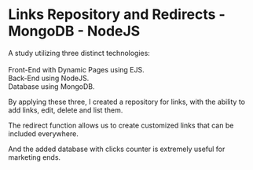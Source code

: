 # Links Repository and Redirects - MongoDB - NodeJS

A study utilizing three distinct technologies:
<br><br>
Front-End with Dynamic Pages using EJS.<br>
Back-End using NodeJS.<br>
Database using MongoDB.<br>

By applying these three, I created a repository for links, with the ability to add links, edit, delete and list them.

The redirect function allows us to create customized links that can be included everywhere.

And the added database with clicks counter is extremely useful for marketing ends.
